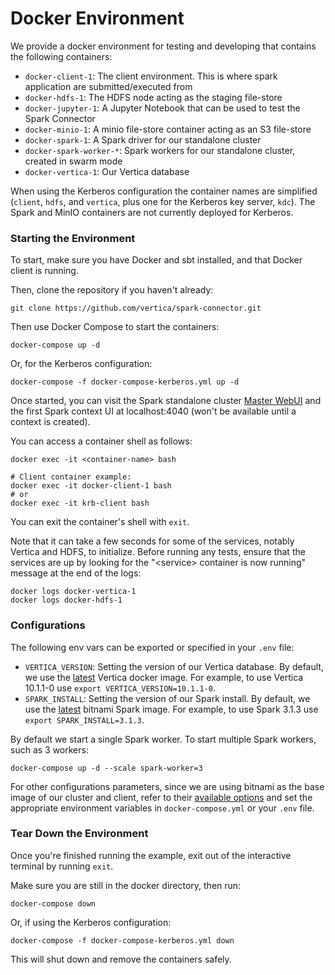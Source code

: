 # Docker Environment

We provide a docker environment for testing and developing that contains the following containers:
- `docker-client-1`: The client environment. This is where spark application are submitted/executed from
- `docker-hdfs-1`: The HDFS node acting as the staging file-store
- `docker-jupyter-1`: A Jupyter Notebook that can be used to test the Spark Connector
- `docker-minio-1`: A minio file-store container acting as an S3 file-store
- `docker-spark-1`: A Spark driver for our standalone cluster
- `docker-spark-worker-*`: Spark workers for our standalone cluster, created in swarm mode
- `docker-vertica-1`: Our Vertica database

When using the Kerberos configuration the container names are simplified (`client`, `hdfs`, and `vertica`, plus one for the Kerberos key server, `kdc`).  The Spark and MinIO containers are not currently deployed for Kerberos.

### Starting the Environment

To start, make sure you have Docker and sbt installed, and that Docker client is running.

Then, clone the repository if you haven't already:
```
git clone https://github.com/vertica/spark-connector.git
```

Then use Docker Compose to start the containers:
```
docker-compose up -d
```

Or, for the Kerberos configuration:
```
docker-compose -f docker-compose-kerberos.yml up -d
```

Once started, you can visit the Spark standalone cluster [Master WebUI](localhost:8080) and the first Spark context UI at 
localhost:4040 (won't be available until a context is created).

You can access a container shell as follows:
```
docker exec -it <container-name> bash

# Client container example:
docker exec -it docker-client-1 bash
# or
docker exec -it krb-client bash
```

You can exit the container's shell with `exit`.

Note that it can take a few seconds for some of the services, notably Vertica and HDFS, to initialize.  Before running any tests, ensure that the services are up by looking for the "\<service\> container is now running" message at the end of the logs:
```
docker logs docker-vertica-1
docker logs docker-hdfs-1
```

### Configurations

The following env vars can be exported or specified in your `.env` file:
- `VERTICA_VERSION`: Setting the version of our Vertica database. By default, we use the [latest](https://hub.docker.com/r/vertica/vertica-k8s) Vertica docker image. For example, to use Vertica 10.1.1-0 use `export VERTICA_VERSION=10.1.1-0`.
- `SPARK_INSTALL`: Setting the version of our Spark install. By default, we use the [latest](https://hub.docker.com/r/bitnami/spark) bitnami Spark image. For example, to use Spark 3.1.3 use `export SPARK_INSTALL=3.1.3`.

By default we start a single Spark worker.  To start multiple Spark workers, such as 3 workers:
```
docker-compose up -d --scale spark-worker=3
```

For other configurations parameters, since we are using bitnami as the base image of our cluster and client, 
refer to their [available options](https://hub.docker.com/r/bitnami/spark) and set the appropriate environment variables in `docker-compose.yml` or your `.env` file.

### Tear Down the Environment

Once you're finished running the example, exit out of the interactive terminal by running `exit`.

Make sure you are still in the docker directory, then run:
```
docker-compose down
```

Or, if using the Kerberos configuration:
```
docker-compose -f docker-compose-kerberos.yml down
```

This will shut down and remove the containers safely.
